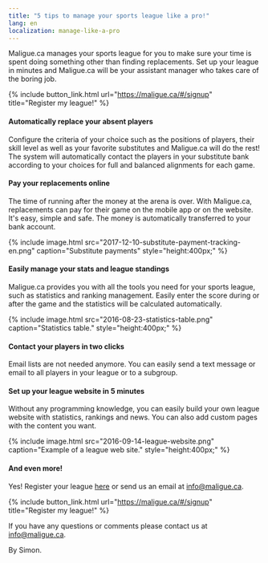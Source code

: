 ```yaml
---
title: "5 tips to manage your sports league like a pro!"
lang: en
localization: manage-like-a-pro
---
```

Maligue.ca manages your sports league for you to make sure your time is spent doing something other than finding replacements. Set up your league in minutes and Maligue.ca will be your assistant manager who takes care of the boring job.

{% include button_link.html url="https://maligue.ca/#/signup" title="Register my league!" %}

#### Automatically replace your absent players
Configure the criteria of your choice such as the positions of players, their skill level as well as your favorite substitutes and Maligue.ca will do the rest! The system will automatically contact the players in your substitute bank according to your choices for full and balanced alignments for each game.

#### Pay your replacements online
The time of running after the money at the arena is over. With Maligue.ca, replacements can pay for their game on the mobile app or on the website. It's easy, simple and safe. The money is automatically transferred to your bank account.

{% include image.html src="2017-12-10-substitute-payment-tracking-en.png" caption="Substitute payments" style="height:400px;" %}

#### Easily manage your stats and league standings
Maligue.ca provides you with all the tools you need for your sports league, such as statistics and ranking management. Easily enter the score during or after the game and the statistics will be calculated automatically.

{% include image.html src="2016-08-23-statistics-table.png" caption="Statistics table." style="height:400px;" %}

#### Contact your players in two clicks
Email lists are not needed anymore. You can easily send a text message or email to all players in your league or to a subgroup.

#### Set up your league website in 5 minutes
Without any programming knowledge, you can easily build your own league website with statistics, rankings and news. You can also add custom pages with the content you want.

{% include image.html src="2016-09-14-league-website.png" caption="Example of a league web site." style="height:400px;" %}

#### And even more!
Yes! Register your league [here](https://maligue.ca/?lang=en#/signup) or send us an email at [info@maligue.ca](mailto:info@maligue.ca).

{% include button_link.html url="https://maligue.ca/#/signup" title="Register my league!" %}

If you have any questions or comments please contact us at [info@maligue.ca](mailto:info@maligue.ca).

By Simon.